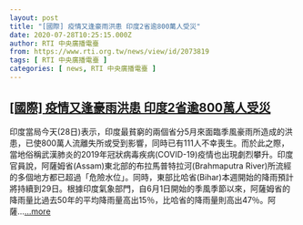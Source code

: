 ```yaml
---
layout: post
title: "[國際] 疫情又逢豪雨洪患 印度2省逾800萬人受災"
date: 2020-07-28T10:25:15.000Z
author: RTI 中央廣播電臺
from: https://www.rti.org.tw/news/view/id/2073819
tags: [ RTI 中央廣播電臺 ]
categories: [ news, RTI 中央廣播電臺 ]
---
```

<!--1595931915000-->
[[國際] 疫情又逢豪雨洪患 印度2省逾800萬人受災](https://www.rti.org.tw/news/view/id/2073819)
------

<div>
印度當局今天(28日)表示，印度最貧窮的兩個省分5月來面臨季風豪雨所造成的洪患，已使800萬人流離失所或受到影響，同時已有111人不幸喪生。而於此之際，當地俗稱武漢肺炎的2019年冠狀病毒疾病(COVID-19)疫情也出現劇烈攀升。印度官員說，阿薩姆省(Assam)東北部的布拉馬普特拉河(Brahmaputra River)所流經的多個地方都已超過「危險水位」。同時，東部比哈省(Bihar)本週開始的降雨預計將持續到29日。根據印度氣象部門，自6月1日開始的季風季節以來，阿薩姆省的降雨量比過去50年的平均降雨量高出15％，比哈省的降雨量則高出47％。阿薩...<a target="_blank" href="https://www.rti.org.tw/news/view/id/2073819">...more</a>
</div>
